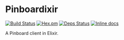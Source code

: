 # Pinboardixir

[![Build Status](https://travis-ci.org/ElaWorkshop/pinboardixir.svg?branch=master)](https://travis-ci.org/ElaWorkshop/pinboardixir)
[![Hex.pm](https://img.shields.io/hexpm/v/pinboardixir.svg?maxAge=2592000)](https://hex.pm/packages/pinboardixir)
[![Deps Status](https://beta.hexfaktor.org/badge/all/github/ElaWorkshop/pinboardixir.svg)](https://beta.hexfaktor.org/github/ElaWorkshop/pinboardixir)
[![Inline docs](http://inch-ci.org/github/ElaWorkshop/pinboardixir.svg?branch=master)](http://inch-ci.org/github/ElaWorkshop/pinboardixir)

A Pinboard client in Elixir.
